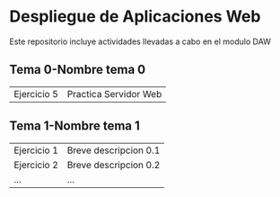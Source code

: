 # Despliegue de Aplicaciones Web
Este repositorio incluye actividades llevadas a cabo en el modulo DAW

## Tema 0-Nombre tema 0

|   |  |
| ------------- | ------------- |
| Ejercicio 5  | Practica Servidor Web |

## Tema 1-Nombre tema 1

|   |  |
| ------------- | ------------- |
| Ejercicio 1  | Breve descripcion 0.1 |
| Ejercicio 2 | Breve descripcion 0.2  |
| ... | ...  |
